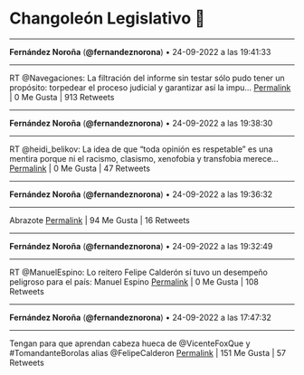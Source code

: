 # Changoleón Legislativo 🙈
*****
**Fernández Noroña** (**@fernandeznorona**) • 24-09-2022 a las 19:41:33
*****
RT @Navegaciones: La filtración del informe sin testar sólo pudo tener un propósito: torpedear el proceso judicial y garantizar así la impu…
[Permalink](https://twitter.com/fernandeznorona/status/1573880359560830976) | 0 Me Gusta | 913 Retweets
*****
**Fernández Noroña** (**@fernandeznorona**) • 24-09-2022 a las 19:38:30
*****
RT @heidi_belikov: La idea de que “toda opinión es respetable” es una mentira porque ni el racismo, clasismo, xenofobia y transfobia merece…
[Permalink](https://twitter.com/fernandeznorona/status/1573879591353065476) | 0 Me Gusta | 47 Retweets
*****
**Fernández Noroña** (**@fernandeznorona**) • 24-09-2022 a las 19:36:32
*****
Abrazote
[Permalink](https://twitter.com/fernandeznorona/status/1573879096127488000) | 94 Me Gusta | 16 Retweets
*****
**Fernández Noroña** (**@fernandeznorona**) • 24-09-2022 a las 19:32:49
*****
RT @ManuelEspino: Lo reitero
Felipe Calderón sí tuvo un desempeño peligroso para el país: Manuel Espino
[Permalink](https://twitter.com/fernandeznorona/status/1573878162676752384) | 0 Me Gusta | 108 Retweets
*****
**Fernández Noroña** (**@fernandeznorona**) • 24-09-2022 a las 17:47:32
*****
Tengan para que aprendan cabeza hueca de @VicenteFoxQue y #TomandanteBorolas alias @FelipeCalderon
[Permalink](https://twitter.com/fernandeznorona/status/1573851666956312576) | 151 Me Gusta | 57 Retweets